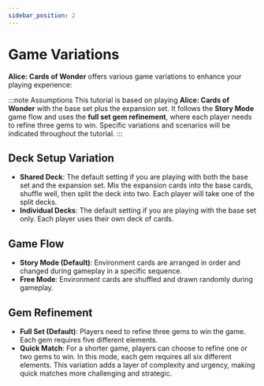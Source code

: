 ```yaml
---
sidebar_position: 2
---
```


# Game Variations

**Alice: Cards of Wonder** offers various game variations to enhance your playing experience:

:::note Assumptions
This tutorial is based on playing **Alice: Cards of Wonder** with the base set plus the expansion set. It follows the **Story Mode** game flow and uses the **full set gem refinement**, where each player needs to refine three gems to win. Specific variations and scenarios will be indicated throughout the tutorial.
:::

## Deck Setup Variation

- **Shared Deck**: The default setting if you are playing with both the base set and the expansion set. Mix the expansion cards into the base cards, shuffle well, then split the deck into two. Each player will take one of the split decks.
- **Individual Decks**: The default setting if you are playing with the base set only. Each player uses their own deck of cards.

## Game Flow

- **Story Mode (Default)**: Environment cards are arranged in order and changed during gameplay in a specific sequence.
- **Free Mode**: Environment cards are shuffled and drawn randomly during gameplay.

## Gem Refinement

- **Full Set (Default)**: Players need to refine three gems to win the game. Each gem requires five different elements.
- **Quick Match**: For a shorter game, players can choose to refine one or two gems to win. In this mode, each gem requires all six different elements. This variation adds a layer of complexity and urgency, making quick matches more challenging and strategic.

